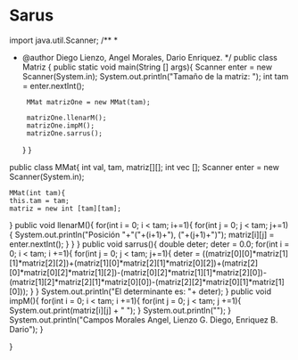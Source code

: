 # Sarus
import java.util.Scanner;
/**
 *
 * @author Diego Lienzo, Angel Morales, Dario Enriquez.
 */
public class Matriz {
    public static void main(String [] args){
        Scanner enter = new Scanner(System.in);
        System.out.println("Tamaño de la matriz: ");
        int tam = enter.nextInt();
        
        MMat matrizOne = new MMat(tam);
        
        matrizOne.llenarM();
        matrizOne.impM();
        matrizOne.sarrus();
    }
}


public class MMat{
    int val, tam, matriz[][];
    int vec [];
    Scanner enter = new Scanner(System.in);
    
    MMat(int tam){
    this.tam = tam;
    matriz = new int [tam][tam];
}
    public void llenarM(){
        for(int i = 0; i < tam; i+=1){
            for(int j = 0; j < tam; j+=1){
                System.out.println("Posición "+"("+(i+1)+"), ("+(j+1)+")");
                matriz[i][j] = enter.nextInt();
            }
        }
    }
  public void sarrus(){
    double deter;
    deter = 0.0;
        for(int i = 0; i < tam; i +=1){
            for(int j = 0; j < tam; j+=1){
                deter = ((matriz[0][0]*matriz[1][1]*matriz[2][2])+(matriz[1][0]*matriz[2][1]*matriz[0][2])+(matriz[2][0]*matriz[0][2]*matriz[1][2])-(matriz[0][2]*matriz[1][1]*matriz[2][0])-(matriz[1][2]*matriz[2][1]*matriz[0][0])-(matriz[2][2]*matriz[0][1]*matriz[1][0]));
            }
        }
    System.out.println("El determinante es: "+ deter);
}
    public void impM(){
        for(int i = 0; i < tam; i +=1){
            for(int j = 0; j < tam; j +=1){
                System.out.print(matriz[i][j] + " ");
            }
            System.out.println("");
        }
        System.out.println("Campos Morales Angel, Lienzo G. Diego, Enriquez B. Dario");
}

}
